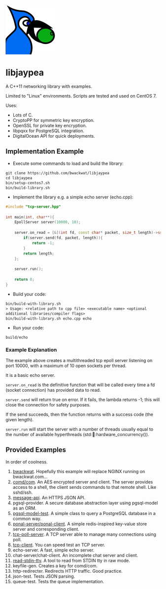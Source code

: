 <img src="/html/favicon.png" alt="Jay got pea." width=160px height=160px>

# libjaypea

A C++11 networking library with examples.

Limited to "Linux" environments. Scripts are tested and used on CentOS 7.

Uses:
* Lots of C.
* CryptoPP for symmetric key encryption.
* OpenSSL for private key encryption.
* libpqxx for PostgreSQL integration.
* DigitalOcean API for quick deployments.

## Implementation Example

* Execute some commands to load and build the library:
```
git clone https://github.com/bwackwat/libjaypea
cd libjaypea
bin/setup-centos7.sh
bin/build-library.sh
```
* Implement the library e.g. a simple echo server (echo.cpp):
```c++
#include "tcp-server.hpp"

int main(int, char**){
	EpollServer server(10000, 10);

	server.on_read = [&](int fd, const char* packet, size_t length)->ssize_t{
		if(server.send(fd, packet, length)){
			return -1;
		}
		return length;
	};

	server.run();

	return 0;
}
```
* Build your code:
```
bin/build-with-library.sh
> Usage: <relative path to cpp file> <executable name> <optional additional libraries/compiler flags>
bin/build-with-library.sh echo.cpp echo
```
* Run your code:
```
build/echo
```

### Example Explanation

The example above creates a multithreaded tcp epoll server listening on port 10000, with a maximum of 10 open sockets per thread.

It is a basic echo server.

```server.on_read``` is the definitive function that will be called every time a fd (socket connection) has provided data to read.

```server.send``` will return true on error. If it fails, the lambda returns -1; this will close the connection for safety purposes.

If the send succeeds, then the function returns with a success code (the given length).

```server.run``` will start the server with a number of threads usually equal to the number of available hyperthreads (std::thread::hardware_concurrency()).

## Provided Examples

In order of coolness.

1. [bwackwat](https://bwackwat.com/). Hopefully this example will replace NGINX running on bwackwat.com...
2. [comd/com](doc/comd.md). An AES encrypted server and client. The server provides access to a shell, the client sends commands to that remote shell. Like sshd/ssh.
3. [message-api](doc/modern-web-monad.md). An HTTPS JSON API.
4. pgsql-provider. A secure database abstraction layer using pgsql-model as an ORM.
5. [pgsql-model-test](doc/pgsql-model.md). A simple class to query a PostgreSQL database in a common way.
6. [ponal-server/ponal-client](doc/ponal.md). A simple redis-inspired key-value store server and corresponding client.
7. [tcp-poll-server](doc/tcp-poll-server.md). A TCP server able to manage many connections using poll.
8. [tcp-client](doc/tcp-client.md). You can speed test an TCP server.
9. echo-server. A fast, simple echo server.
10. chat-server/chat-client. An incomplete chat server and client.
11. [read-stdin-tty](doc/comd.md). A tool to read from STDIN tty in raw mode.
12. keyfile-gen. Creates a key for comd/com.
13. http-redirecter. Redirects HTTP traffic. Good practice.
14. json-test. Tests JSON parsing.
15. queue-test. Tests the queue implementation.
